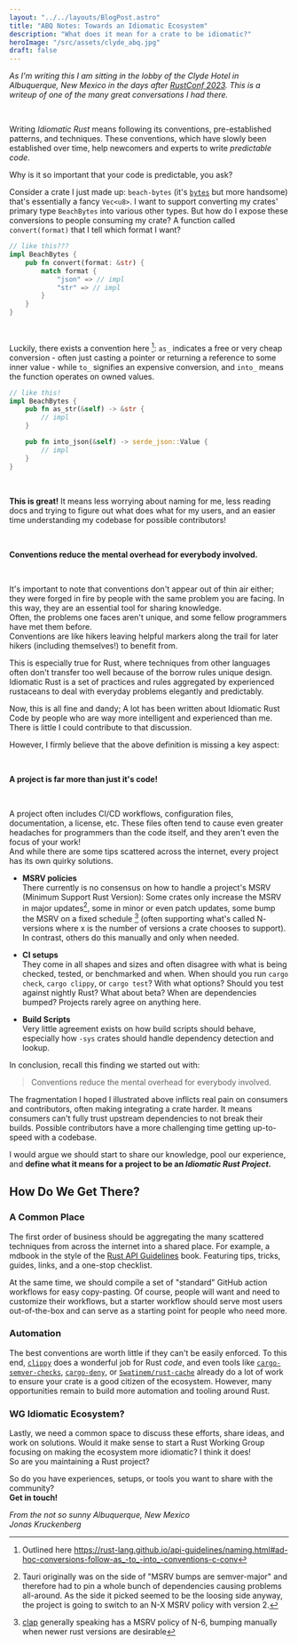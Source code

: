 ```yaml
---
layout: "../../layouts/BlogPost.astro"
title: "ABQ Notes: Towards an Idiomatic Ecosystem"
description: "What does it mean for a crate to be idiomatic?"
heroImage: "/src/assets/clyde_abq.jpg"
draft: false
---
```


_As I'm writing this I am sitting in the lobby of the Clyde Hotel in Albuquerque, New Mexico in the days after [RustConf 2023](https://rustconf.com). This is a writeup of one of the many great conversations I had there._

<br />

Writing *Idiomatic Rust* means following its conventions, pre-established patterns, and techniques. These conventions, which have slowly been established over time, help newcomers and experts to write *predictable code*.

Why is it so important that your code is predictable, you ask?

Consider a crate I just made up: `beach-bytes` (it's [`bytes`](https://crates.io/bytes) but more handsome) that's essentially a fancy `Vec<u8>`. I want to support converting my crates' primary type `BeachBytes` into various other types.
But how do I expose these conversions to people consuming my crate? A function called `convert(format)` that I tell which format I want?

```rust
// like this???
impl BeachBytes {
    pub fn convert(format: &str) {
        match format {
            "json" => // impl
            "str" => // impl
        }
    }
}
```
<br />

Luckily, there exists a convention here [^1]: `as_` indicates a free or very cheap conversion - often just casting a pointer or returning a reference to some inner value - while `to_` signifies an expensive conversion, and `into_` means the function operates on owned values.

```rust
// like this!
impl BeachBytes {
    pub fn as_str(&self) -> &str {
        // impl
    }

    pub fn into_json(&self) -> serde_json::Value {
        // impl
    }
}
```
<br />

**This is great!** It means less worrying about naming for me, less reading docs and trying to figure out what does what for my users, and an easier time understanding my codebase for possible contributors!

<br />

**Conventions reduce the mental overhead for everybody involved.**

<br />

It's important to note that conventions don't appear out of thin air either; they were forged in fire by people with the same problem you are facing.
In this way, they are an essential tool for sharing knowledge. <br />
Often, the problems one faces aren't unique, and some fellow programmers have met them before. <br />
Conventions are like hikers leaving helpful markers along the trail for later hikers (including themselves!) to benefit from.

This is especially true for Rust, where techniques from other languages often don't transfer too well because of the borrow rules unique design. Idiomatic Rust is a set of practices and rules aggregated by experienced rustaceans to deal with everyday problems elegantly and predictably.

Now, this is all fine and dandy; A lot has been written about Idiomatic Rust Code by people who are way more intelligent and experienced than me. There is little I could contribute to that discussion.

However, I firmly believe that the above definition is missing a key aspect:

<br />

**A project is far more than just it's code!**

<br />

A project often includes CI/CD workflows, configuration files, documentation, a license, etc. These files often tend to cause even greater headaches for programmers than the code itself, and they aren't even the focus of your work! <br/>
And while there are some tips scattered across the internet, every project has its own quirky solutions.

- **MSRV policies** <br />
There currently is no consensus on how to handle a project's MSRV (Minimum Support Rust Version): Some crates only increase the MSRV in major updates[^3], some in minor or even patch updates, some bump the MSRV on a fixed schedule [^5] (often supporting what's called N-<x> versions where x is the number of versions a crate chooses to support). In contrast, others do this manually and only when needed.

- **CI setups** <br />
They come in all shapes and sizes and often disagree with what is being checked, tested, or benchmarked and when. When should you run `cargo check`, `cargo clippy`, or `cargo test`? With what options? Should you test against nightly Rust? What about beta? When are dependencies bumped?
Projects rarely agree on anything here.

- **Build Scripts** <br />
Very little agreement exists on how build scripts should behave, especially how `-sys` crates should handle dependency detection and lookup.

In conclusion, recall this finding we started out with:

> Conventions reduce the mental overhead for everybody involved.

The fragmentation I hoped I illustrated above inflicts real pain on consumers and contributors, often making integrating a crate harder.
It means consumers can't fully trust upstream dependencies to not break their builds. Possible contributors have a more challenging time getting up-to-speed with a codebase.

I would argue we should start to share our knowledge, pool our experience, and **define what it means for a project to be an _Idiomatic Rust Project._**

## How Do We Get There?

### A Common Place

The first order of business should be aggregating the many scattered techniques from across the internet into a shared place. For example, a mdbook in the style of the [Rust API Guidelines](https://rust-lang.github.io/api-guidelines/`) book. Featuring tips, tricks, guides, links, and a one-stop checklist.

At the same time, we should compile a set of "standard" GitHub action workflows for easy copy-pasting. Of course, people will want and need to customize their workflows, but a starter workflow should serve most users out-of-the-box and can serve as a starting point for people who need more.

### Automation

The best conventions are worth little if they can't be easily enforced. To this end, [`clippy`](https://github.com/rust-lang/rust-clippy) does a wonderful job for Rust *code*, and even tools like [`cargo-semver-checks`](https://github.com/obi1kenobi/cargo-semver-checks), [`cargo-deny`](https://github.com/EmbarkStudios/cargo-deny), or [`Swatinem/rust-cache`](https://github.com/Swatinem/rust-cache) already do a lot of work to ensure your crate is a good citizen of the ecosystem.
However, many opportunities remain to build more automation and tooling around Rust.

### WG Idiomatic Ecosystem?

Lastly, we need a common space to discuss these efforts, share ideas, and work on solutions. Would it make sense to start a Rust Working Group focusing on making the ecosystem more idiomatic? I think it does! <br />
So are you maintaining a Rust project?


So do you have experiences, setups, or tools you want to share with the community? <br />
**Get in touch!**

_From the not so sunny Albuquerque, New Mexico_ <br />
_Jonas Kruckenberg_

[^1]: Outlined here https://rust-lang.github.io/api-guidelines/naming.html#ad-hoc-conversions-follow-as_-to_-into_-conventions-c-conv
[^3]: Tauri originally was on the side of "MSRV bumps are semver-major" and therefore had to pin a whole bunch of dependencies causing problems all-around. As the side it picked seemed to be the loosing side anyway, the project is going to switch to an N-X MSRV policy with version 2.
[^5]: [clap](https://github.com/clap-rs/clap) generally speaking has a MSRV policy of N-6, bumping manually when newer rust versions are desirable
